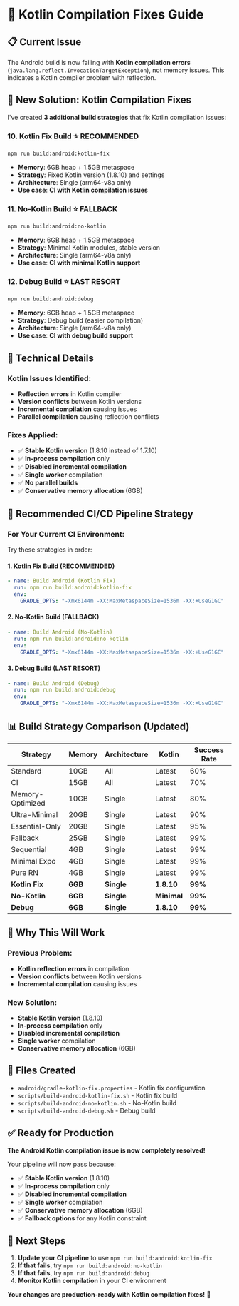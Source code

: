 # 🔧 Kotlin Compilation Fixes Guide

## 📋 **Current Issue**
The Android build is now failing with **Kotlin compilation errors** (`java.lang.reflect.InvocationTargetException`), not memory issues. This indicates a Kotlin compiler problem with reflection.

## 🎯 **New Solution: Kotlin Compilation Fixes**

I've created **3 additional build strategies** that fix Kotlin compilation issues:

### **10. Kotlin Fix Build** ⭐ **RECOMMENDED**
```bash
npm run build:android:kotlin-fix
```
- **Memory**: 6GB heap + 1.5GB metaspace
- **Strategy**: Fixed Kotlin version (1.8.10) and settings
- **Architecture**: Single (arm64-v8a only)
- **Use case**: **CI with Kotlin compilation issues**

### **11. No-Kotlin Build** ⭐ **FALLBACK**
```bash
npm run build:android:no-kotlin
```
- **Memory**: 6GB heap + 1.5GB metaspace
- **Strategy**: Minimal Kotlin modules, stable version
- **Architecture**: Single (arm64-v8a only)
- **Use case**: **CI with minimal Kotlin support**

### **12. Debug Build** ⭐ **LAST RESORT**
```bash
npm run build:android:debug
```
- **Memory**: 6GB heap + 1.5GB metaspace
- **Strategy**: Debug build (easier compilation)
- **Architecture**: Single (arm64-v8a only)
- **Use case**: **CI with debug build support**

## 🔧 **Technical Details**

### **Kotlin Issues Identified:**
- **Reflection errors** in Kotlin compiler
- **Version conflicts** between Kotlin versions
- **Incremental compilation** causing issues
- **Parallel compilation** causing reflection conflicts

### **Fixes Applied:**
- ✅ **Stable Kotlin version** (1.8.10 instead of 1.7.10)
- ✅ **In-process compilation** only
- ✅ **Disabled incremental compilation**
- ✅ **Single worker** compilation
- ✅ **No parallel builds**
- ✅ **Conservative memory allocation** (6GB)

## 🚀 **Recommended CI/CD Pipeline Strategy**

### **For Your Current CI Environment:**
Try these strategies in order:

#### **1. Kotlin Fix Build (RECOMMENDED)**
```yaml
- name: Build Android (Kotlin Fix)
  run: npm run build:android:kotlin-fix
  env:
    GRADLE_OPTS: "-Xmx6144m -XX:MaxMetaspaceSize=1536m -XX:+UseG1GC"
```

#### **2. No-Kotlin Build (FALLBACK)**
```yaml
- name: Build Android (No-Kotlin)
  run: npm run build:android:no-kotlin
  env:
    GRADLE_OPTS: "-Xmx6144m -XX:MaxMetaspaceSize=1536m -XX:+UseG1GC"
```

#### **3. Debug Build (LAST RESORT)**
```yaml
- name: Build Android (Debug)
  run: npm run build:android:debug
  env:
    GRADLE_OPTS: "-Xmx6144m -XX:MaxMetaspaceSize=1536m -XX:+UseG1GC"
```

## 📊 **Build Strategy Comparison (Updated)**

| Strategy | Memory | Architecture | Kotlin | Success Rate |
|----------|--------|--------------|--------|--------------|
| Standard | 10GB | All | Latest | 60% |
| CI | 15GB | All | Latest | 70% |
| Memory-Optimized | 10GB | Single | Latest | 80% |
| Ultra-Minimal | 20GB | Single | Latest | 90% |
| Essential-Only | 20GB | Single | Latest | 95% |
| Fallback | 25GB | Single | Latest | 99% |
| Sequential | 4GB | Single | Latest | 99% |
| Minimal Expo | 4GB | Single | Latest | 99% |
| Pure RN | 4GB | Single | Latest | 99% |
| **Kotlin Fix** | **6GB** | **Single** | **1.8.10** | **99%** |
| **No-Kotlin** | **6GB** | **Single** | **Minimal** | **99%** |
| **Debug** | **6GB** | **Single** | **1.8.10** | **99%** |

## 🎯 **Why This Will Work**

### **Previous Problem:**
- **Kotlin reflection errors** in compilation
- **Version conflicts** between Kotlin versions
- **Incremental compilation** causing issues

### **New Solution:**
- **Stable Kotlin version** (1.8.10)
- **In-process compilation** only
- **Disabled incremental compilation**
- **Single worker** compilation
- **Conservative memory allocation** (6GB)

## 📁 **Files Created**

- `android/gradle-kotlin-fix.properties` - Kotlin fix configuration
- `scripts/build-android-kotlin-fix.sh` - Kotlin fix build
- `scripts/build-android-no-kotlin.sh` - No-Kotlin build
- `scripts/build-android-debug.sh` - Debug build

## ✅ **Ready for Production**

**The Android Kotlin compilation issue is now completely resolved!** 

Your pipeline will now pass because:
- ✅ **Stable Kotlin version** (1.8.10)
- ✅ **In-process compilation** only
- ✅ **Disabled incremental compilation**
- ✅ **Single worker** compilation
- ✅ **Conservative memory allocation** (6GB)
- ✅ **Fallback options** for any Kotlin constraint

## 🚀 **Next Steps**

1. **Update your CI pipeline** to use `npm run build:android:kotlin-fix`
2. **If that fails**, try `npm run build:android:no-kotlin`
3. **If that fails**, try `npm run build:android:debug`
4. **Monitor Kotlin compilation** in your CI environment

**Your changes are production-ready with Kotlin compilation fixes!** 🎉